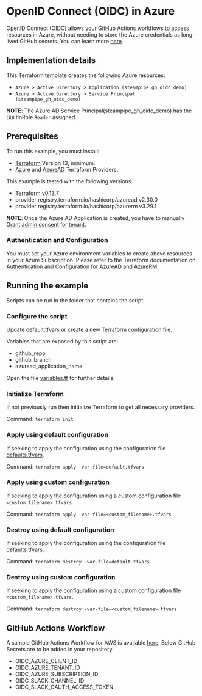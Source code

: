 # OpenID Connect (OIDC) in Azure

OpenID Connect (OIDC) allows your GitHub Actions workflows to access resources in Azure, without needing to store the Azure credentials as long-lived GitHub secrets. You can learn more [here](https://docs.github.com/en/actions/deployment/security-hardening-your-deployments/about-security-hardening-with-openid-connect).

## Implementation details

This Terraform template creates the following Azure resources:

- `Azure > Active Directory > Application (steampipe_gh_oidc_demo)`
- `Azure > Active Directory > Service Principal (steampipe_gh_oidc_demo)`

**NOTE**: The Azure AD Service Principal(steampipe_gh_oidc_demo) has the BuiltInRole `Reader` assigned.

## Prerequisites

To run this example, you must install:

- [Terraform](https://www.terraform.io) Version 13, minimum.
- [Azure](https://registry.terraform.io/providers/hashicorp/azurerm/latest) and [AzureAD](https://registry.terraform.io/providers/hashicorp/azuread/latest) Terraform Providers.

This example is tested with the following versions.

- Terraform v0.13.7
- provider registry.terraform.io/hashicorp/azuread v2.30.0
- provider registry.terraform.io/hashicorp/azurerm v3.29.1

**NOTE**: Once the Azure AD Application is created, you have to manually [Grant admin consent for tenant](https://learn.microsoft.com/en-us/azure/active-directory/manage-apps/grant-admin-consent).

### Authentication and Configuration

You must set your Azure environment variables to create above resources in your Azure Subscription. Please refer to the Terraform documentation on Authentication and Configuration for [AzureAD](https://registry.terraform.io/providers/hashicorp/azuread/latest/docs#authenticating-to-azure-active-directory) and [AzureRM](https://registry.terraform.io/providers/hashicorp/azurerm/latest/docs#authenticating-to-azure).

## Running the example

Scripts can be run in the folder that contains the script.

### Configure the script

Update [default.tfvars](default.tfvars) or create a new Terraform configuration file.

Variables that are exposed by this script are:

- github_repo
- github_branch
- azuread_application_name

Open the file [variables.tf](variables.tf) for further details.

### Initialize Terraform

If not previously run then initialize Terraform to get all necessary providers.

Command: `terraform init`

### Apply using default configuration

If seeking to apply the configuration using the configuration file [defaults.tfvars](defaults.tfvars).

Command: `terraform apply -var-file=default.tfvars`

### Apply using custom configuration

If seeking to apply the configuration using a custom configuration file `<custom_filename>.tfvars`.

Command: `terraform apply -var-file=<custom_filename>.tfvars`

### Destroy using default configuration

If seeking to apply the configuration using the configuration file [defaults.tfvars](defaults.tfvars).

Command: `terraform destroy -var-file=default.tfvars`

### Destroy using custom configuration

If seeking to apply the configuration using a custom configuration file `<custom_filename>.tfvars`.

Command: `terraform destroy -var-file=<custom_filename>.tfvars`

## GitHub Actions Workflow

A sample GitHub Actions Workflow for AWS is available [here](./steampipe-sample-azure-workflow.yml). Below GitHub Secrets are to be added in your repository.

- OIDC_AZURE_CLIENT_ID
- OIDC_AZURE_TENANT_ID
- OIDC_AZURE_SUBSCRIPTION_ID
- OIDC_SLACK_CHANNEL_ID
- OIDC_SLACK_OAUTH_ACCESS_TOKEN
